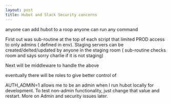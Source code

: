 ```yaml
---
layout: post
title: Hubot and Slack Security concerns
---
```


anyone can add hubot to a roop
anyone can run any command

First out was sub-routine at the top of each script that limited PROD access to only admins ( defined in env).  Staging servers can be created/delted/updated by anyone in the staging room ( sub-routine checks room and says sorry charlie if it is not staging)

Next will be middleware to handle the above

eventually there will be roles to give better control of



AUTH_ADMIN=1 allows me to be an admin when I run hubot locally for development.  To test non-admin functionality, just change that value and restart.  More on Admin and security issues later. 
